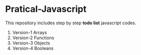 # Pratical-Javascript

This repository includes step by step **todo list** javascript codes.

1. Version-1 Arrays
2. Version-2 Functions
3. Version-3 Objects
4. Version-4 Booleans